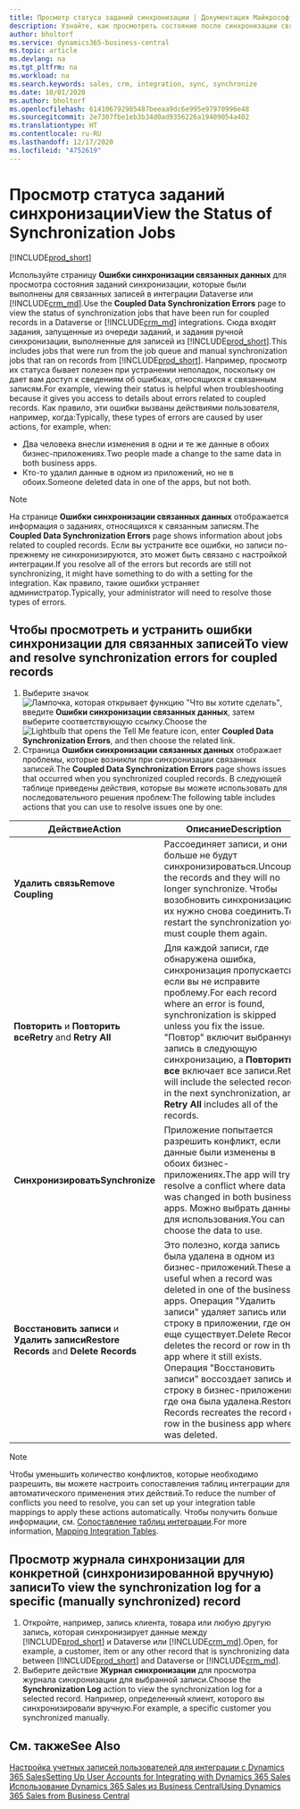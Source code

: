 ```yaml
---
title: Просмотр статуса заданий синхронизации | Документация Майкрософт
description: Узнайте, как просмотреть состояние после синхронизации связанных записей.
author: bholtorf
ms.service: dynamics365-business-central
ms.topic: article
ms.devlang: na
ms.tgt_pltfrm: na
ms.workload: na
ms.search.keywords: sales, crm, integration, sync, synchronize
ms.date: 10/01/2020
ms.author: bholtorf
ms.openlocfilehash: 614106792985487beeaa9dc6e995e97970996e48
ms.sourcegitcommit: 2e7307fbe1eb3b34d0ad9356226a19409054a402
ms.translationtype: HT
ms.contentlocale: ru-RU
ms.lasthandoff: 12/17/2020
ms.locfileid: "4752619"
---
```

# <a name="view-the-status-of-synchronization-jobs"></a><span data-ttu-id="055fd-103">Просмотр статуса заданий синхронизации</span><span class="sxs-lookup"><span data-stu-id="055fd-103">View the Status of Synchronization Jobs</span></span>
[!INCLUDE[prod_short](includes/cc_data_platform_banner.md)]

<span data-ttu-id="055fd-104">Используйте страницу **Ошибки синхронизации связанных данных** для просмотра состояния заданий синхронизации, которые были выполнены для связанных записей в интеграции Dataverse или [!INCLUDE[crm_md](includes/crm_md.md)].</span><span class="sxs-lookup"><span data-stu-id="055fd-104">Use the **Coupled Data Synchronization Errors** page to view the status of synchronization jobs that have been run for coupled records in a Dataverse or [!INCLUDE[crm_md](includes/crm_md.md)] integrations.</span></span> <span data-ttu-id="055fd-105">Сюда входят задания, запущенные из очереди заданий, и задания ручной синхронизации, выполненные для записей из [!INCLUDE[prod_short](includes/prod_short.md)].</span><span class="sxs-lookup"><span data-stu-id="055fd-105">This includes jobs that were run from the job queue and manual synchronization jobs that ran on records from [!INCLUDE[prod_short](includes/prod_short.md)].</span></span> <span data-ttu-id="055fd-106">Например, просмотр их статуса бывает полезен при устранении неполадок, поскольку он дает вам доступ к сведениям об ошибках, относящихся к связанным записям.</span><span class="sxs-lookup"><span data-stu-id="055fd-106">For example, viewing their status is helpful when troubleshooting because it gives you access to details about errors related to coupled records.</span></span> <span data-ttu-id="055fd-107">Как правило, эти ошибки вызваны действиями пользователя, например, когда:</span><span class="sxs-lookup"><span data-stu-id="055fd-107">Typically, these types of errors are caused by user actions, for example, when:</span></span>  

* <span data-ttu-id="055fd-108">Два человека внесли изменения в одни и те же данные в обоих бизнес-приложениях.</span><span class="sxs-lookup"><span data-stu-id="055fd-108">Two people made a change to the same data in both business apps.</span></span>
* <span data-ttu-id="055fd-109">Кто-то удалил данные в одном из приложений, но не в обоих.</span><span class="sxs-lookup"><span data-stu-id="055fd-109">Someone deleted data in one of the apps, but not both.</span></span>

> [!Note]
> <span data-ttu-id="055fd-110">На странице **Ошибки синхронизации связанных данных** отображается информация о заданиях, относящихся к связанным записям.</span><span class="sxs-lookup"><span data-stu-id="055fd-110">The **Coupled Data Synchronization Errors** page shows information about jobs related to coupled records.</span></span> <span data-ttu-id="055fd-111">Если вы устраните все ошибки, но записи по-прежнему не синхронизируются, это может быть связано с настройкой интеграции.</span><span class="sxs-lookup"><span data-stu-id="055fd-111">If you resolve all of the errors but records are still not synchronizing, it might have something to do with a setting for the integration.</span></span> <span data-ttu-id="055fd-112">Как правило, такие ошибки устраняет администратор.</span><span class="sxs-lookup"><span data-stu-id="055fd-112">Typically, your administrator will need to resolve those types of errors.</span></span>   

<!--

> [!VIDEO https://go.microsoft.com/fwlink/?linkid=2098171]

-->

## <a name="to-view-and-resolve-synchronization-errors-for-coupled-records"></a><span data-ttu-id="055fd-113">Чтобы просмотреть и устранить ошибки синхронизации для связанных записей</span><span class="sxs-lookup"><span data-stu-id="055fd-113">To view and resolve synchronization errors for coupled records</span></span>
1. <span data-ttu-id="055fd-114">Выберите значок ![Лампочка, которая открывает функцию "Что вы хотите сделать"](media/ui-search/search_small.png "Что вы хотите сделать"), введите **Ошибки синхронизации связанных данных**, затем выберите соответствующую ссылку.</span><span class="sxs-lookup"><span data-stu-id="055fd-114">Choose the ![Lightbulb that opens the Tell Me feature](media/ui-search/search_small.png "Tell me what you want to do") icon, enter **Coupled Data Synchronization Errors**, and then choose the related link.</span></span>
2. <span data-ttu-id="055fd-115">Страница **Ошибки синхронизации связанных данных** отображает проблемы, которые возникли при синхронизации связанных записей.</span><span class="sxs-lookup"><span data-stu-id="055fd-115">The **Coupled Data Synchronization Errors** page shows issues that occurred when you synchronized coupled records.</span></span> <span data-ttu-id="055fd-116">В следующей таблице приведены действия, которые вы можете использовать для последовательного решения проблем:</span><span class="sxs-lookup"><span data-stu-id="055fd-116">The following table includes actions that you can use to resolve issues one by one:</span></span>

|<span data-ttu-id="055fd-117">Действие</span><span class="sxs-lookup"><span data-stu-id="055fd-117">Action</span></span>|<span data-ttu-id="055fd-118">Описание</span><span class="sxs-lookup"><span data-stu-id="055fd-118">Description</span></span>|
|----|----|
|<span data-ttu-id="055fd-119">**Удалить связь**</span><span class="sxs-lookup"><span data-stu-id="055fd-119">**Remove Coupling**</span></span>|<span data-ttu-id="055fd-120">Рассоединяет записи, и они больше не будут синхронизироваться.</span><span class="sxs-lookup"><span data-stu-id="055fd-120">Uncouples the records and they will no longer synchronize.</span></span> <span data-ttu-id="055fd-121">Чтобы возобновить синхронизацию, их нужно снова соединить.</span><span class="sxs-lookup"><span data-stu-id="055fd-121">To restart the synchronization you must couple them again.</span></span> |
|<span data-ttu-id="055fd-122">**Повторить** и **Повторить все**</span><span class="sxs-lookup"><span data-stu-id="055fd-122">**Retry** and **Retry All**</span></span>|<span data-ttu-id="055fd-123">Для каждой записи, где обнаружена ошибка, синхронизация пропускается, если вы не исправите проблему.</span><span class="sxs-lookup"><span data-stu-id="055fd-123">For each record where an error is found, synchronization is skipped unless you fix the issue.</span></span> <span data-ttu-id="055fd-124">"Повтор" включит выбранную запись в следующую синхронизацию, а **Повторить все** включает все записи.</span><span class="sxs-lookup"><span data-stu-id="055fd-124">Retry will include the selected record in the next synchronization, and **Retry All** includes all of the records.</span></span>|
|<span data-ttu-id="055fd-125">**Синхронизировать**</span><span class="sxs-lookup"><span data-stu-id="055fd-125">**Synchronize**</span></span>|<span data-ttu-id="055fd-126">Приложение попытается разрешить конфликт, если данные были изменены в обоих бизнес-приложениях.</span><span class="sxs-lookup"><span data-stu-id="055fd-126">The app will try to resolve a conflict where data was changed in both business apps.</span></span> <span data-ttu-id="055fd-127">Можно выбрать данные для использования.</span><span class="sxs-lookup"><span data-stu-id="055fd-127">You can choose the data to use.</span></span>|
|<span data-ttu-id="055fd-128">**Восстановить записи** и **Удалить записи**</span><span class="sxs-lookup"><span data-stu-id="055fd-128">**Restore Records** and **Delete Records**</span></span>|<span data-ttu-id="055fd-129">Это полезно, когда запись была удалена в одном из бизнес-приложений.</span><span class="sxs-lookup"><span data-stu-id="055fd-129">These are useful when a record was deleted in one of the business apps.</span></span> <span data-ttu-id="055fd-130">Операция "Удалить записи" удаляет запись или строку в приложении, где она еще существует.</span><span class="sxs-lookup"><span data-stu-id="055fd-130">Delete Records deletes the record or row in the app where it still exists.</span></span> <span data-ttu-id="055fd-131">Операция "Восстановить записи" воссоздает запись или строку в бизнес-приложении, где она была удалена.</span><span class="sxs-lookup"><span data-stu-id="055fd-131">Restore Records recreates the record or row in the business app where it was deleted.</span></span>|

> [!NOTE]
> <span data-ttu-id="055fd-132">Чтобы уменьшить количество конфликтов, которые необходимо разрешить, вы можете настроить сопоставления таблиц интеграции для автоматического применения этих действий.</span><span class="sxs-lookup"><span data-stu-id="055fd-132">To reduce the number of conflicts you need to resolve, you can set up your integration table mappings to apply these actions automatically.</span></span> <span data-ttu-id="055fd-133">Чтобы получить больше информации, см. [Сопоставление таблиц интеграции](admin-how-to-modify-table-mappings-for-synchronization.md#mapping-integration-tables).</span><span class="sxs-lookup"><span data-stu-id="055fd-133">For more information, [Mapping Integration Tables](admin-how-to-modify-table-mappings-for-synchronization.md#mapping-integration-tables).</span></span>

## <a name="to-view-the-synchronization-log-for-a-specific-manually-synchronized-record"></a><span data-ttu-id="055fd-134">Просмотр журнала синхронизации для конкретной (синхронизированной вручную) записи</span><span class="sxs-lookup"><span data-stu-id="055fd-134">To view the synchronization log for a specific (manually synchronized) record</span></span>
1. <span data-ttu-id="055fd-135">Откройте, например, запись клиента, товара или любую другую запись, которая синхронизирует данные между [!INCLUDE[prod_short](includes/prod_short.md)] и Dataverse или [!INCLUDE[crm_md](includes/crm_md.md)].</span><span class="sxs-lookup"><span data-stu-id="055fd-135">Open, for example, a customer, item or any other record that is synchronizing data between [!INCLUDE[prod_short](includes/prod_short.md)] and Dataverse or [!INCLUDE[crm_md](includes/crm_md.md)].</span></span>
2. <span data-ttu-id="055fd-136">Выберите действие **Журнал синхронизации** для просмотра журнала синхронизации для выбранной записи.</span><span class="sxs-lookup"><span data-stu-id="055fd-136">Choose the **Synchronization Log** action to view the synchronization log for a selected record.</span></span> <span data-ttu-id="055fd-137">Например, определенный клиент, которого вы синхронизировали вручную.</span><span class="sxs-lookup"><span data-stu-id="055fd-137">For example, a specific customer you synchronized manually.</span></span>

## <a name="see-also"></a><span data-ttu-id="055fd-138">См. также</span><span class="sxs-lookup"><span data-stu-id="055fd-138">See Also</span></span>  
[<span data-ttu-id="055fd-139">Настройка учетных записей пользователей для интеграции с Dynamics 365 Sales</span><span class="sxs-lookup"><span data-stu-id="055fd-139">Setting Up User Accounts for Integrating with Dynamics 365 Sales</span></span>](admin-setting-up-integration-with-dynamics-sales.md)  
[<span data-ttu-id="055fd-140">Использование Dynamics 365 Sales из Business Central</span><span class="sxs-lookup"><span data-stu-id="055fd-140">Using Dynamics 365 Sales from Business Central</span></span>](marketing-integrate-dynamicscrm.md)
